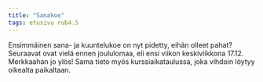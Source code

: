 ```yaml
---
title: "Sanakoe"
tags: etusivu rub4.5
---
```


Ensimmäinen sana- ja kuuntelukoe on nyt pidetty, eihän olleet pahat? Seuraavat ovat vielä ennen joululomaa, eli ensi viikon keskiviikkona 17.12. Merkkaahan jo ylös! Sama tieto myös kurssiaikataulussa, joka vihdoin löytyy oikealta paikaltaan.
